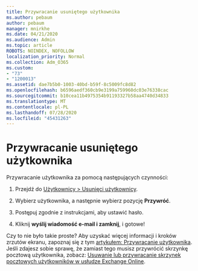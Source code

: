 ```yaml
---
title: Przywracanie usuniętego użytkownika
ms.author: pebaum
author: pebaum
manager: mnirkhe
ms.date: 04/21/2020
ms.audience: Admin
ms.topic: article
ROBOTS: NOINDEX, NOFOLLOW
localization_priority: Normal
ms.collection: Adm_O365
ms.custom:
- "73"
- "1200013"
ms.assetid: dae7b5b0-1003-40bd-b59f-8c5009fc8d82
ms.openlocfilehash: b6596aedf360cb9e3199a759960dc03e76338cac
ms.sourcegitcommit: b10cea11b4975354b91193327b58aa4740d34833
ms.translationtype: MT
ms.contentlocale: pl-PL
ms.lasthandoff: 07/28/2020
ms.locfileid: "45431263"
---
```

# <a name="restore-a-deleted-user"></a>Przywracanie usuniętego użytkownika

Przywracanie użytkownika za pomocą następujących czynności:
  
1. Przejdź do [Użytkownicy \> Usunięci użytkownicy](https://admin.microsoft.com/adminportal/home#/deletedusers).

2. Wybierz użytkownika, a następnie wybierz pozycję **Przywróć**.

3. Postępuj zgodnie z instrukcjami, aby ustawić hasło.

4. Kliknij **wyślij wiadomość e-mail i zamknij**, i gotowe!

Czy to nie było takie proste? Aby uzyskać więcej informacji i kroków zrzutów ekranu, zapoznaj się z tym [artykułem: Przywracanie użytkownika](https://docs.microsoft.com/microsoft-365/admin/add-users/restore-user). Jeśli zdajesz sobie sprawę, że zamiast tego musisz przywrócić skrzynkę pocztową użytkownika, zobacz: [Usuwanie lub przywracanie skrzynek pocztowych użytkowników w usłudze Exchange Online](https://docs.microsoft.com/exchange/recipients-in-exchange-online/delete-or-restore-mailboxes).